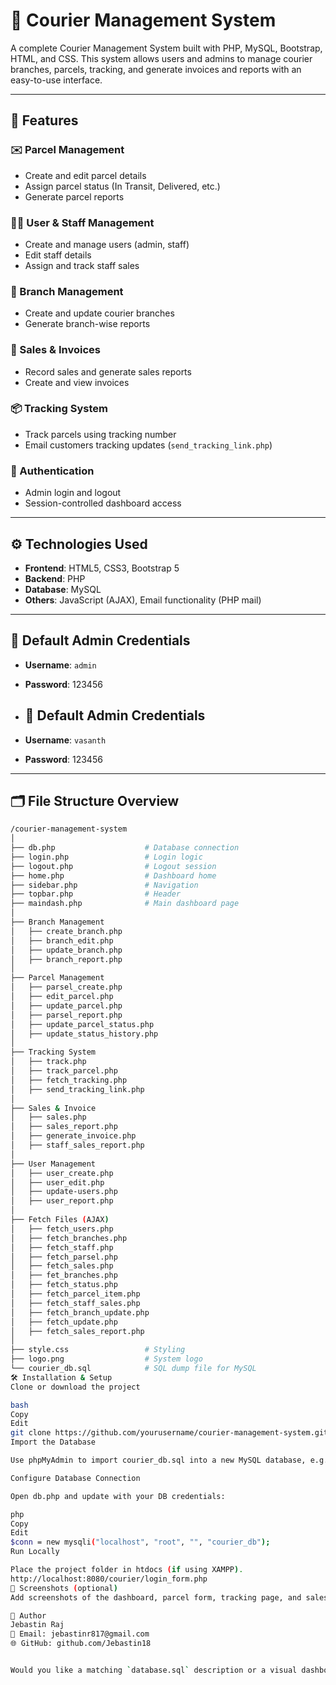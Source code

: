 # 🚚 Courier Management System

A complete Courier Management System built with PHP, MySQL, Bootstrap, HTML, and CSS. This system allows users and admins to manage courier branches, parcels, tracking, and generate invoices and reports with an easy-to-use interface.

---

## 🧩 Features

### ✉️ Parcel Management
- Create and edit parcel details
- Assign parcel status (In Transit, Delivered, etc.)
- Generate parcel reports

### 🧑‍💼 User & Staff Management
- Create and manage users (admin, staff)
- Edit staff details
- Assign and track staff sales

### 🏢 Branch Management
- Create and update courier branches
- Generate branch-wise reports

### 🧾 Sales & Invoices
- Record sales and generate sales reports
- Create and view invoices

### 📦 Tracking System
- Track parcels using tracking number
- Email customers tracking updates (`send_tracking_link.php`)

### 🔐 Authentication
- Admin login and logout
- Session-controlled dashboard access

---

## ⚙️ Technologies Used

- **Frontend**: HTML5, CSS3, Bootstrap 5
- **Backend**: PHP
- **Database**: MySQL
- **Others**: JavaScript (AJAX), Email functionality (PHP mail)

---

## 🔐 Default Admin Credentials

- **Username**: `admin`
- **Password**: 123456

- ## 🔐 Default Admin Credentials

- **Username**: `vasanth`
- **Password**: 123456

---

## 🗂️ File Structure Overview

```bash
/courier-management-system
│
├── db.php                    # Database connection
├── login.php                 # Login logic
├── logout.php                # Logout session
├── home.php                  # Dashboard home
├── sidebar.php               # Navigation
├── topbar.php                # Header
├── maindash.php              # Main dashboard page
│
├── Branch Management
│   ├── create_branch.php
│   ├── branch_edit.php
│   ├── update_branch.php
│   ├── branch_report.php
│
├── Parcel Management
│   ├── parsel_create.php
│   ├── edit_parcel.php
│   ├── update_parcel.php
│   ├── parsel_report.php
│   ├── update_parcel_status.php
│   ├── update_status_history.php
│
├── Tracking System
│   ├── track.php
│   ├── track_parcel.php
│   ├── fetch_tracking.php
│   ├── send_tracking_link.php
│
├── Sales & Invoice
│   ├── sales.php
│   ├── sales_report.php
│   ├── generate_invoice.php
│   ├── staff_sales_report.php
│
├── User Management
│   ├── user_create.php
│   ├── user_edit.php
│   ├── update-users.php
│   ├── user_report.php
│
├── Fetch Files (AJAX)
│   ├── fetch_users.php
│   ├── fetch_branches.php
│   ├── fetch_staff.php
│   ├── fetch_parsel.php
│   ├── fetch_sales.php
│   ├── fet_branches.php
│   ├── fetch_status.php
│   ├── fetch_parcel_item.php
│   ├── fetch_staff_sales.php
│   ├── fetch_branch_update.php
│   ├── fetch_update.php
│   ├── fetch_sales_report.php
│
├── style.css                 # Styling
├── logo.png                  # System logo
└── courier_db.sql            # SQL dump file for MySQL
🛠️ Installation & Setup
Clone or download the project

bash
Copy
Edit
git clone https://github.com/yourusername/courier-management-system.git
Import the Database

Use phpMyAdmin to import courier_db.sql into a new MySQL database, e.g., courier_db.

Configure Database Connection

Open db.php and update with your DB credentials:

php
Copy
Edit
$conn = new mysqli("localhost", "root", "", "courier_db");
Run Locally

Place the project folder in htdocs (if using XAMPP).
http://localhost:8080/courier/login_form.php
📸 Screenshots (optional)
Add screenshots of the dashboard, parcel form, tracking page, and sales report here.

🧑 Author
Jebastin Raj
📧 Email: jebastinr817@gmail.com
🌐 GitHub: github.com/Jebastin18


Would you like a matching `database.sql` description or a visual dashboard design too? Let me know!
